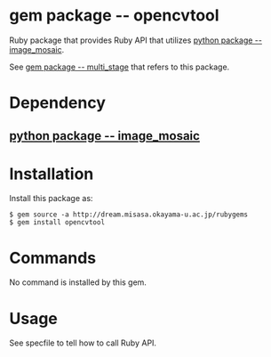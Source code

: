 # gem package -- opencvtool

Ruby package that provides Ruby API that utilizes [python package -- image_mosaic](https://github.com/misasa/image_mosaic).

See [gem package -- multi_stage](https://gitlab.misasa.okayama-u.ac.jp/gems/multi_stage)
that refers to this package.

# Dependency

<!-- ## [python package -- opencvtool](https://gitlab.misasa.okayama-u.ac.jp/pythonpackage/opencvtool/tree/master "follow instruction") -->
## [python package -- image_mosaic](https://github.com/misasa/image_mosaic)


# Installation

Install this package as:

    $ gem source -a http://dream.misasa.okayama-u.ac.jp/rubygems
    $ gem install opencvtool

# Commands

No command is installed by this gem.

# Usage

See specfile to tell how to call Ruby API.
